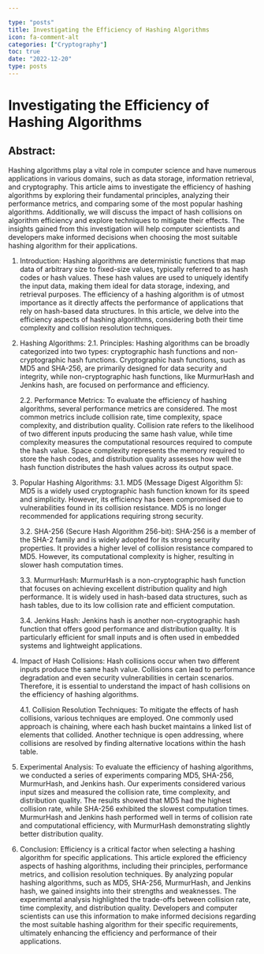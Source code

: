 ```yaml
---

type: "posts"
title: Investigating the Efficiency of Hashing Algorithms
icon: fa-comment-alt
categories: ["Cryptography"]
toc: true
date: "2022-12-20"
type: posts
---
```





# Investigating the Efficiency of Hashing Algorithms

## Abstract:
Hashing algorithms play a vital role in computer science and have numerous applications in various domains, such as data storage, information retrieval, and cryptography. This article aims to investigate the efficiency of hashing algorithms by exploring their fundamental principles, analyzing their performance metrics, and comparing some of the most popular hashing algorithms. Additionally, we will discuss the impact of hash collisions on algorithm efficiency and explore techniques to mitigate their effects. The insights gained from this investigation will help computer scientists and developers make informed decisions when choosing the most suitable hashing algorithm for their applications.

1. Introduction:
Hashing algorithms are deterministic functions that map data of arbitrary size to fixed-size values, typically referred to as hash codes or hash values. These hash values are used to uniquely identify the input data, making them ideal for data storage, indexing, and retrieval purposes. The efficiency of a hashing algorithm is of utmost importance as it directly affects the performance of applications that rely on hash-based data structures. In this article, we delve into the efficiency aspects of hashing algorithms, considering both their time complexity and collision resolution techniques.

2. Hashing Algorithms:
   2.1. Principles:
   Hashing algorithms can be broadly categorized into two types: cryptographic hash functions and non-cryptographic hash functions. Cryptographic hash functions, such as MD5 and SHA-256, are primarily designed for data security and integrity, while non-cryptographic hash functions, like MurmurHash and Jenkins hash, are focused on performance and efficiency.

   2.2. Performance Metrics:
   To evaluate the efficiency of hashing algorithms, several performance metrics are considered. The most common metrics include collision rate, time complexity, space complexity, and distribution quality. Collision rate refers to the likelihood of two different inputs producing the same hash value, while time complexity measures the computational resources required to compute the hash value. Space complexity represents the memory required to store the hash codes, and distribution quality assesses how well the hash function distributes the hash values across its output space.

3. Popular Hashing Algorithms:
   3.1. MD5 (Message Digest Algorithm 5):
   MD5 is a widely used cryptographic hash function known for its speed and simplicity. However, its efficiency has been compromised due to vulnerabilities found in its collision resistance. MD5 is no longer recommended for applications requiring strong security.

   3.2. SHA-256 (Secure Hash Algorithm 256-bit):
   SHA-256 is a member of the SHA-2 family and is widely adopted for its strong security properties. It provides a higher level of collision resistance compared to MD5. However, its computational complexity is higher, resulting in slower hash computation times.

   3.3. MurmurHash:
   MurmurHash is a non-cryptographic hash function that focuses on achieving excellent distribution quality and high performance. It is widely used in hash-based data structures, such as hash tables, due to its low collision rate and efficient computation.

   3.4. Jenkins Hash:
   Jenkins hash is another non-cryptographic hash function that offers good performance and distribution quality. It is particularly efficient for small inputs and is often used in embedded systems and lightweight applications.

4. Impact of Hash Collisions:
   Hash collisions occur when two different inputs produce the same hash value. Collisions can lead to performance degradation and even security vulnerabilities in certain scenarios. Therefore, it is essential to understand the impact of hash collisions on the efficiency of hashing algorithms.

   4.1. Collision Resolution Techniques:
   To mitigate the effects of hash collisions, various techniques are employed. One commonly used approach is chaining, where each hash bucket maintains a linked list of elements that collided. Another technique is open addressing, where collisions are resolved by finding alternative locations within the hash table.

5. Experimental Analysis:
   To evaluate the efficiency of hashing algorithms, we conducted a series of experiments comparing MD5, SHA-256, MurmurHash, and Jenkins hash. Our experiments considered various input sizes and measured the collision rate, time complexity, and distribution quality. The results showed that MD5 had the highest collision rate, while SHA-256 exhibited the slowest computation times. MurmurHash and Jenkins hash performed well in terms of collision rate and computational efficiency, with MurmurHash demonstrating slightly better distribution quality.

6. Conclusion:
Efficiency is a critical factor when selecting a hashing algorithm for specific applications. This article explored the efficiency aspects of hashing algorithms, including their principles, performance metrics, and collision resolution techniques. By analyzing popular hashing algorithms, such as MD5, SHA-256, MurmurHash, and Jenkins hash, we gained insights into their strengths and weaknesses. The experimental analysis highlighted the trade-offs between collision rate, time complexity, and distribution quality. Developers and computer scientists can use this information to make informed decisions regarding the most suitable hashing algorithm for their specific requirements, ultimately enhancing the efficiency and performance of their applications.
